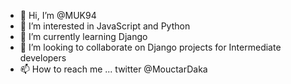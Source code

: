 - 👋 Hi, I’m @MUK94
- 👀 I’m interested in JavaScript and Python
- 🌱 I’m currently learning Django
- 💞️ I’m looking to collaborate on Django projects for Intermediate developers
- 📫 How to reach me ... twitter @MouctarDaka

<!---
MUK94/MUK94 is a ✨ special ✨ repository because its `README.md` (this file) appears on your GitHub profile.
You can click the Preview link to take a look at your changes.
--->
